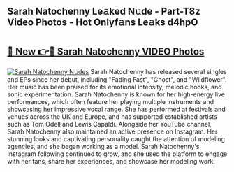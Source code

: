 ## Sarah Natochenny Le𝚊ked N𝚞de - Part-T8z Video Photos - Hot Onlyf𝚊ns Le𝚊ks d4hpO

# <h2><a href="http://ab75491.deff.icu/?id=Sarah+Natochenny">🔗 New 👉🔴 Sarah Natochenny VIDEO Photos</a></h2>

[![Sarah Natochenny N𝚞des](https://i.imgur.com/rIISA9y.gif)](http://ab75491.deff.icu/?id=Sarah+Natochenny)
Sarah Natochenny has released several singles and EPs since her debut, including "Fading Fast", "Ghost", and "Wildflower". Her music has been praised for its emotional intensity, melodic hooks, and sonic experimentation. Sarah Natochenny is known for her high-energy live performances, which often feature her playing multiple instruments and showcasing her impressive vocal range. She has performed at festivals and venues across the UK and Europe, and has supported established artists such as Tom Odell and Lewis Capaldi. Alongside her YouTube channel, Sarah Natochenny also maintained an active presence on Instagram. Her stunning looks and captivating personality caught the attention of modeling agencies, and she began working as a model. Sarah Natochenny's Instagram following continued to grow, and she used the platform to engage with her fans, share her experiences, and showcase her modeling work.
